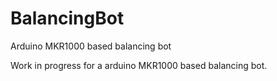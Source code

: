 # BalancingBot
Arduino MKR1000 based balancing bot

Work in progress for a arduino MKR1000 based balancing bot.
